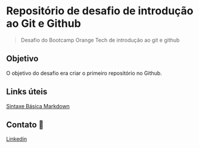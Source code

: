 # Repositório de desafio de introdução ao Git e Github

> Desafio do Bootcamp Orange Tech de introdução ao git e github

## Objetivo

O objetivo do desafio era criar o primeiro repositório no Github.

## Links úteis

[Sintaxe Básica Markdown](https://www.markdownguide.org/basic-syntax/)

## Contato 🔗

[Linkedin](https://www.linkedin.com/in/alysson-leite-14040a239/)

